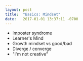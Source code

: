 ```yaml
---
layout: post
title:  "Basics: Mindset"
date:   2017-01-01 13:37:11 -0700
---
```

* Imposter syndrome
* Learner's Mind
* Growth mindset vs good/bad
* Diverge / converge
* "I'm not creative"
